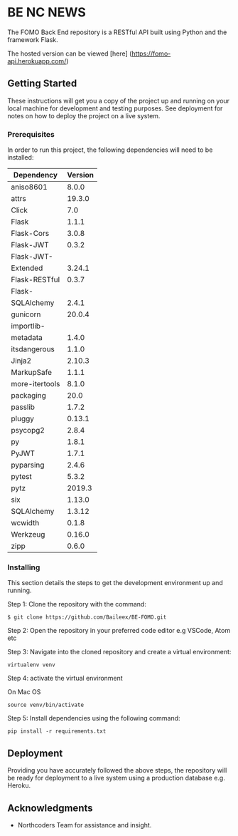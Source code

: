 # BE NC NEWS

The FOMO Back End repository is a RESTful API built using Python and the framework Flask.

The hosted version can be viewed [here] (https://fomo-api.herokuapp.com/)

## Getting Started

These instructions will get you a copy of the project up and running on your local machine for development and testing purposes. See deployment for notes on how to deploy the project on a live system.

### Prerequisites

In order to run this project, the following dependencies will need to be installed:

| Dependency    | Version |
| ------------- | ------- |
| aniso8601     |  8.0.0  |
| attrs         |  19.3.0 |
| Click         |  7.0    |
| Flask         |  1.1.1  |
| Flask-Cors    |  3.0.8  |
| Flask-JWT     |  0.3.2  |
| Flask-JWT-    |         |
|  Extended     |  3.24.1 |
| Flask-RESTful |  0.3.7  |
| Flask-        |         |
| SQLAlchemy    |  2.4.1  |
| gunicorn      |  20.0.4 |
| importlib-    |         |
| metadata      |  1.4.0  |
| itsdangerous  |  1.1.0  |
| Jinja2        |  2.10.3 |
| MarkupSafe    |  1.1.1  |
| more-itertools|  8.1.0  |
| packaging     |  20.0   |
| passlib       |  1.7.2  |
| pluggy        |  0.13.1 |
| psycopg2      |  2.8.4  |
| py            |  1.8.1  |
| PyJWT         |  1.7.1  |
| pyparsing     |  2.4.6  |
| pytest        |  5.3.2  |
| pytz          |  2019.3 |
| six           |  1.13.0 |
| SQLAlchemy    |  1.3.12 |
| wcwidth       |  0.1.8  |
| Werkzeug      |  0.16.0 |
| zipp          |  0.6.0  |

### Installing

This section details the steps to get the development environment up and running. 


Step 1: Clone the repository with the command: 

```
$ git clone https://github.com/Baileex/BE-FOMO.git
```

Step 2: Open the repository in your preferred code editor e.g VSCode, Atom etc

Step 3: Navigate into the cloned repository and create a virtual environment:


```
virtualenv venv
```

Step 4: activate the virtual environment

On Mac OS
```
source venv/bin/activate
```

Step 5: Install dependencies using the following command:

```
pip install -r requirements.txt
```

## Deployment

Providing you have accurately followed the above steps, the repository will be ready for deployment to a live system using a production database e.g. Heroku.

## Acknowledgments

* Northcoders Team for assistance and insight.
 
